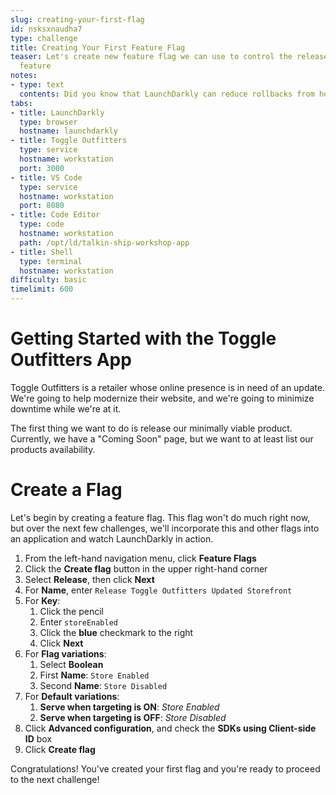 ```yaml
---
slug: creating-your-first-flag
id: nsksxnaudha7
type: challenge
title: Creating Your First Feature Flag
teaser: Let's create new feature flag we can use to control the release of our new
  feature
notes:
- type: text
  contents: Did you know that LaunchDarkly can reduce rollbacks from hours to seconds? There's no need to redeploy or deal with extended outages. Simply flip a switch to return to the last known good state!
tabs:
- title: LaunchDarkly
  type: browser
  hostname: launchdarkly
- title: Toggle Outfitters
  type: service
  hostname: workstation
  port: 3000
- title: VS Code
  type: service
  hostname: workstation
  port: 8080
- title: Code Editor
  type: code
  hostname: workstation
  path: /opt/ld/talkin-ship-workshop-app
- title: Shell
  type: terminal
  hostname: workstation
difficulty: basic
timelimit: 600
---
```


# Getting Started with the Toggle Outfitters App

Toggle Outfitters is a retailer whose online presence is in need of an update. We're going to help modernize their website, and we're going to minimize downtime while we're at it.

The first thing we want to do is release our minimally viable product. Currently, we have a "Coming Soon" page, but we want to at least list our products availability.

# Create a Flag

Let's begin by creating a feature flag. This flag won't do much right now, but over the next few challenges, we'll incorporate this and other flags into an application and watch LaunchDarkly in action.

1. From the left-hand navigation menu, click **Feature Flags**
1. Click the **Create flag** button in the upper right-hand corner
1. Select **Release**, then click **Next**
1. For **Name**, enter `Release Toggle Outfitters Updated Storefront`
1. For **Key**:
   1. Click the pencil
   1. Enter `storeEnabled`
   1. Click the **blue** checkmark to the right
   1. Click **Next**
1. For **Flag variations**:
   1. Select **Boolean**
   1. First **Name**: `Store Enabled`
   1. Second **Name**: `Store Disabled`
1. For **Default variations**:
   1. **Serve when targeting is ON**: *Store Enabled*
   1. **Serve when targeting is OFF**: *Store Disabled*
1. Click **Advanced configuration**, and check the **SDKs using Client-side ID** box
1. Click **Create flag**

Congratulations! You've created your first flag and you're ready to proceed to the next challenge!
